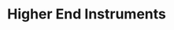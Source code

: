 ---
title: "Higher End Instruments"
url: /nashua/higher-end-instruments/
shop: musical instrument
---